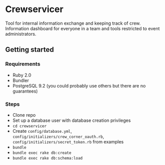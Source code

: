 # Crewservicer

Tool for internal information exchange and keeping track of crew. Information dashboard for
everyone in a team and tools restricted to event administrators.

## Getting started

### Requirements

- Ruby 2.0
- Bundler
- PostgreSQL 9.2 (you could probably use others but there are no guarantees)

### Steps

- Clone repo
- Set up a database user with database creation privileges
- `cd crewservicer`
- Create `config/database.yml`, `config/initializers/crew_corner_oauth.rb`, `config/initializers/secret_token.rb` from examples
- `bundle`
- `bundle exec rake db:create`
- `bundle exec rake db:schema:load`

